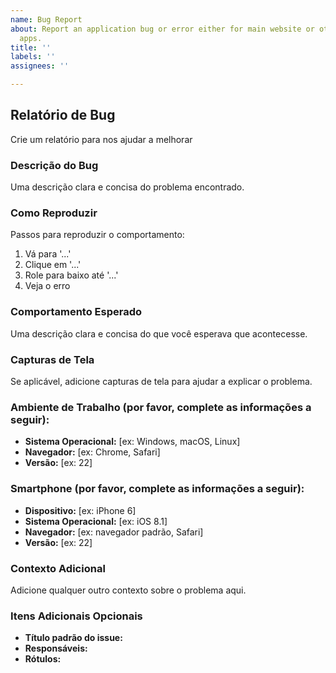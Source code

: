 ```yaml
---
name: Bug Report
about: Report an application bug or error either for main website or other associated
  apps.
title: ''
labels: ''
assignees: ''

---
```


## Relatório de Bug

Crie um relatório para nos ajudar a melhorar

### Descrição do Bug
Uma descrição clara e concisa do problema encontrado.

### Como Reproduzir
Passos para reproduzir o comportamento:

1. Vá para '...'
2. Clique em '...'
3. Role para baixo até '...'
4. Veja o erro

### Comportamento Esperado
Uma descrição clara e concisa do que você esperava que acontecesse.

### Capturas de Tela
Se aplicável, adicione capturas de tela para ajudar a explicar o problema.

### Ambiente de Trabalho (por favor, complete as informações a seguir):

- **Sistema Operacional:** [ex: Windows, macOS, Linux]
- **Navegador:** [ex: Chrome, Safari]
- **Versão:** [ex: 22]

### Smartphone (por favor, complete as informações a seguir):

- **Dispositivo:** [ex: iPhone 6]
- **Sistema Operacional:** [ex: iOS 8.1]
- **Navegador:** [ex: navegador padrão, Safari]
- **Versão:** [ex: 22]

### Contexto Adicional
Adicione qualquer outro contexto sobre o problema aqui.

### Itens Adicionais Opcionais

- **Título padrão do issue:**
- **Responsáveis:**
- **Rótulos:**
